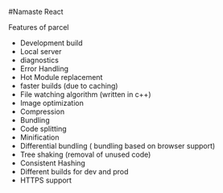 #Namaste React

Features of parcel

- Development build
- Local server
- diagnostics
- Error Handling
- Hot Module replacement
- faster builds (due to caching)
- File watching algorithm (written in c++)
- Image optimization
- Compression
- Bundling
- Code splitting
- Minification
- Differential bundling ( bundling based on browser support)
- Tree shaking (removal of unused code)
- Consistent Hashing
- Different builds for dev and prod
- HTTPS support